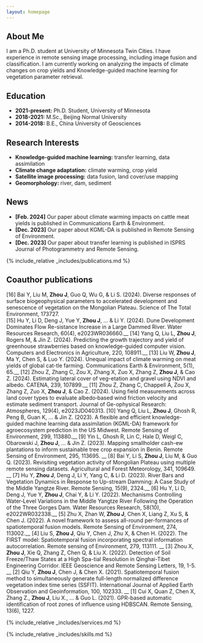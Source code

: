```yaml
---
layout: homepage
---
```


## About Me

I am a Ph.D. student at University of Minnesota Twin Cities. I have experience in remote sensing image processing, including image fusion and classification. I am currently working on analyzing the impacts of climate changes on crop yields and Knowledge-guided machine learning for vegetation parameter retrieval.

## Education

- **2021-present:** Ph.D. Student, University of Minnesota
- **2018-2021:** M.Sc., Beijing Normal University
- **2014-2018:** B.E., China University of Geosciences

## Research Interests

- **Knowledge-guided machine learning:** transfer learning, data assimilation
- **Climate change adaptation:** climate warming, crop yield
- **Satellite image processing:** data fusion, land cover/use mapping
- **Geomorphology:** river, dam, sediment

## News

- **[Feb. 2024]** Our paper about climate warming impacts on cattle meat yields is published in Communications Earth & Environment.
- **[Dec. 2023]** Our paper about KGML-DA is published in Remote Sensing of Environment.
- **[Dec. 2023]** Our paper about transfer learning is published in ISPRS Journal of Photogrammetry and Remote Sensing.

{% include_relative _includes/publications.md %}

## Coauthor publications

[16] Bai Y, Liu M, **Zhou J**, Guo Q, Wu G, & Li S. (2024). Diverse responses of surface biogeophysical parameters to accelerated development and senescence of vegetation on the Mongolian Plateau. Science of The Total Environment, 173727. <br />
[15] Hu Y, Li D, Deng J, Yue Y, **Zhou J**, ... & Li Y. (2024). Dune Development Dominates Flow Re-sistance Increase in a Large Dammed River. Water Resources Research, 60(4), e2023WR036660.__
[14] Yang Q, Liu L, **Zhou J**, Rogers M, & Jin Z. (2024). Predicting the growth trajectory and yield of greenhouse strawberries based on knowledge-guided computer vision. Computers and Electronics in Agriculture, 220, 108911.__
[13] Liu W, **Zhou J**, Ma Y, Chen S, & Luo Y. (2024). Unequal impact of climate warming on meat yields of global cat-tle farming. Communications Earth & Environment, 5(1), 65.__
[12] Zhou Z, Zhang C, Zou X, Zhang X, Zuo X, Zhang Z, **Zhou J**, & Cao Z. (2024). Estimating lateral cover of veg-etation and gravel using NDVI and albedo. CATENA, 239, 107899.__
[11] Zhou Z, Zhang C, Chappell A, Zou X, Zhang Z, Zuo X, **Zhou J**, & Cao Z. (2024). Using field measurements across land cover types to evaluate albedo‐based wind friction velocity and estimate sediment transport. Journal of Ge-ophysical Research: Atmospheres, 129(4), e2023JD040313.
[10] Yang Q, Liu L, **Zhou J**, Ghosh R, Peng B, Guan K, ... & Jin Z. (2023). A flexible and efficient knowledge-guided machine learning data assimilation (KGML-DA) framework for agroecosystem prediction in the US Midwest. Remote Sensing of Environment, 299, 113880.__
[9] Yin L, Ghosh R, Lin C, Hale D, Weigl C, Obarowski J, **Zhou J**, ... & Jin Z. (2023). Mapping smallholder cash-ew plantations to inform sustainable tree crop expansion in Benin. Remote Sensing of Environment, 295, 113695. __
[8] Bai Y, Li S, **Zhou J**, Liu M, & Guo Q. (2023). Revisiting vegetation activity of Mongolian Plateau using multiple remote sensing datasets. Agricultural and Forest Meteorology, 341, 109649. __
[7] Hu Y, **Zhou J**, Deng J, Li Y, Yang C, & Li D. (2023). River Bars and Vegetation Dynamics in Response to Up-stream Damming: A Case Study of the Middle Yangtze River. Remote Sensing, 15(9), 2324.__
[6] Hu Y, Li D, Deng J, Yue Y, **Zhou J**, Chai Y, & Li Y. (2022). Mechanisms Controlling Water‐Level Variations in the Middle Yangtze River Following the Operation of the Three Gorges Dam. Water Resources Research, 58(10), e2022WR032338.__
[5] Zhu X, Zhan W, **Zhou J**, Chen X, Liang Z, Xu S, & Chen J. (2022). A novel framework to assess all-round per-formances of spatiotemporal fusion models. Remote Sensing of Environment, 274, 113002.__
[4] Liu S, **Zhou J**, Qiu Y, Chen J, Zhu X, & Chen H. (2022). The FIRST model: Spatiotemporal fusion incorporating spectral information autocorrelation. Remote sensing of Environment, 279, 113111. __
[3] Zhou X, **Zhou J**, Xie Q, Zhang Z, Chen Q, & Liu X. (2022). Detection of Soil Freeze/Thaw States at a High Spa-tial Resolution in Qinghai-Tibet Engineering Corridor. IEEE Geoscience and Remote Sensing Letters, 19, 1-5. __
[2] Qiu Y, **Zhou J**, Chen J, & Chen X. (2021). Spatiotemporal fusion method to simultaneously generate full-length normalized difference vegetation index time series (SSFIT). International Journal of Applied Earth Observation and Geoinformation, 100, 102333. __
[1] Cui X, Quan Z, Chen X, Zhang Z., **Zhou J**, Liu X., ... & Guo L. (2021). GPR-based automatic identification of root zones of influence using HDBSCAN. Remote Sensing, 13(6), 1227.

{% include_relative _includes/services.md %}

{% include_relative _includes/skills.md %}
